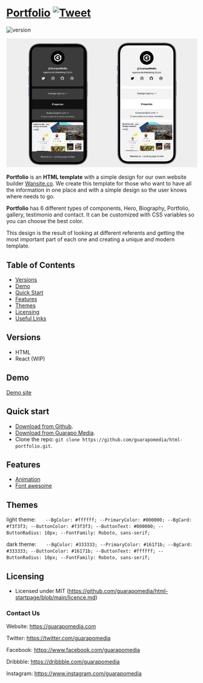 # [Portfolio]() [![Tweet](https://img.shields.io/twitter/url/http/shields.io.svg?style=social&logo=twitter)](https://twitter.com/intent/tweet?url=https://www.guarapomedia.com/product/startpage&text=Check%20Startpage%20made%20by%20@GuarapoMedia%20#html%20https://www.guarapomedia.com/product/material-kit)

![version](https://img.shields.io/badge/version-0.0.1-blue.svg)

![image](./assets/images/preview.jpg)

 **Portfolio** is an **HTML template** with a simple design for our own website builder [Wansite.co](https://wansite.co). We create this template for those who want to have all the information in one place and with a simple design so the user knows where needs to go.

**Portfolio** has 6 different types of components, Hero, Biography, Portfolio, gallery, testimonio and contact. It can be customized with CSS variables so you can choose the best color.

This design is the result of looking at different referents and getting the most important part of each one and creating a unique and modern template. 

## Table of Contents

* [Versions](#versions)
* [Demo](#demo)
* [Quick Start](#quick-start)
* [Features](#features)
* [Themes](#themes)
* [Licensing](#licensing)
* [Useful Links](#useful-links)

## Versions

- HTML
- React (WIP)

## Demo

[Demo site](https://guarapomedia.github.io/html-portfolio/)

## Quick start

- [Download from Github](https://guarapomedia.github.io/html-portfolio/).
- [Download from Guarapo Media](https://guarapomedia.com).
- Clone the repo: `git clone https://github.com/guarapomedia/html-portfolio.git`.

## Features

- [Animation](https://animate.style/)
- [Font awesome](https://fontawesome.com/)

## Themes

light theme:
`   --BgColor: #ffffff;
    --PrimaryColor: #000000;
    --BgCard: #f3f3f3;
    --ButtonColor: #f3f3f3;
    --ButtonText: #000000;
    --ButtonRadius: 10px;
    --FontFamily: Roboto, sans-serif;`

dark theme:
`   --BgColor: #333333;
    --PrimaryColor: #16171b;
    --BgCard: #333333;
    --ButtonColor: #16171b;
    --ButtonText: #ffffff;
    --ButtonRadius: 10px;
    --FontFamily: Roboto, sans-serif;`

## Licensing

- Licensed under MIT (https://github.com/guarapomedia/html-startpage/blob/main/licence.md)

### Contact Us

Website: <https://guarapomedia.com>

Twitter: <https://twitter.com/guarapomedia>

Facebook: <https://www.facebook.com/guarapomedia>

Dribbble: <https://dribbble.com/guarapomedia>

Instagram: <https://www.instagram.com/guarapomedia>